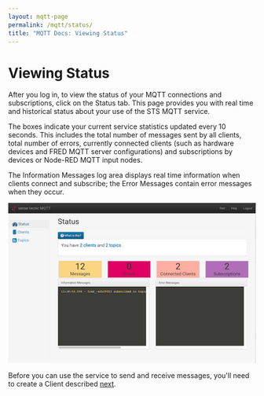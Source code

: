```yaml
---
layout: mqtt-page
permalink: /mqtt/status/
title: "MQTT Docs: Viewing Status"
---
```


# Viewing Status

After you log in, to view the status of your MQTT connections and subscriptions, click on the Status tab.  This page provides you with real time and historical status about your use of the STS MQTT service.

The boxes indicate your current service statistics updated every 10 seconds. This includes the total number of messages sent by all clients, total number of errors, currently connected clients (such as hardware devices and FRED MQTT server configurations) and subscriptions by devices or Node-RED MQTT input nodes.

The Information Messages log area displays real time information when clients connect and subscribe; the Error Messages contain error messages when they occur.

![status_page.png](/assets/images/mqtt_status_page.png)

Before you can use the service to send and receive messages, you'll need to create a Client described [next](/mqtt/create-client/).